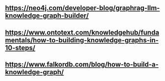## https://neo4j.com/developer-blog/graphrag-llm-knowledge-graph-builder/
## https://www.ontotext.com/knowledgehub/fundamentals/how-to-building-knowledge-graphs-in-10-steps/
## https://www.falkordb.com/blog/how-to-build-a-knowledge-graph/
